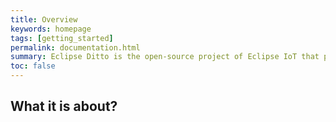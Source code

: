 ```yaml
---
title: Overview
keywords: homepage
tags: [getting_started]
permalink: documentation.html
summary: Eclipse Ditto is the open-source project of Eclipse IoT that provides a ready-to-use functionality to manage the state of Digital Twins. It provides access to them and mediates between the physical world and this digital representation.
toc: false
---
```


## What it is about?
